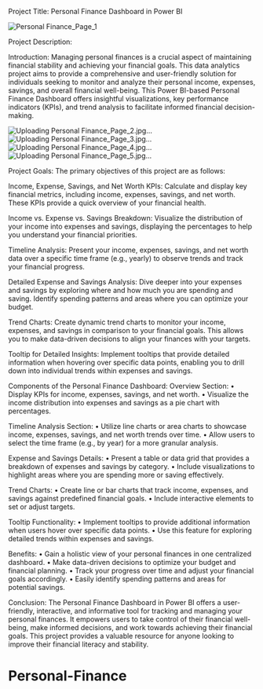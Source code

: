 Project Title: Personal Finance Dashboard in Power BI

![Personal Finance_Page_1](https://github.com/ahammad52003/Personal-Finance/assets/12514471/73c86758-ed7e-42eb-815c-b798c506d2ae)


Project Description:

Introduction:
Managing personal finances is a crucial aspect of maintaining financial stability and achieving your financial goals. This data analytics project aims to provide a comprehensive and user-friendly solution for individuals seeking to monitor and analyze their personal income, expenses, savings, and overall financial well-being. This Power BI-based Personal Finance Dashboard offers insightful visualizations, key performance indicators (KPIs), and trend analysis to facilitate informed financial decision-making.

![Uploading Personal Finance_Page_2.jpg…]()
![Uploading Personal Finance_Page_3.jpg…]()
![Uploading Personal Finance_Page_4.jpg…]()
![Uploading Personal Finance_Page_5.jpg…]()


Project Goals:
The primary objectives of this project are as follows:

Income, Expense, Savings, and Net Worth KPIs: Calculate and display key financial metrics, including income, expenses, savings, and net worth. These KPIs provide a quick overview of your financial health.

Income vs. Expense vs. Savings Breakdown: Visualize the distribution of your income into expenses and savings, displaying the percentages to help you understand your financial priorities.

Timeline Analysis: Present your income, expenses, savings, and net worth data over a specific time frame (e.g., yearly) to observe trends and track your financial progress.

Detailed Expense and Savings Analysis: Dive deeper into your expenses and savings by exploring where and how much you are spending and saving. Identify spending patterns and areas where you can optimize your budget.

Trend Charts: Create dynamic trend charts to monitor your income, expenses, and savings in comparison to your financial goals. This allows you to make data-driven decisions to align your finances with your targets.

Tooltip for Detailed Insights: Implement tooltips that provide detailed information when hovering over specific data points, enabling you to drill down into individual trends within expenses and savings.

Components of the Personal Finance Dashboard:
Overview Section:
•	Display KPIs for income, expenses, savings, and net worth.
•	Visualize the income distribution into expenses and savings as a pie chart with percentages.

Timeline Analysis Section: 
•	Utilize line charts or area charts to showcase income, expenses, savings, and net worth trends over time.
•	Allow users to select the time frame (e.g., by year) for a more granular analysis.

Expense and Savings Details:
•	Present a table or data grid that provides a breakdown of expenses and savings by category.
•	Include visualizations to highlight areas where you are spending more or saving effectively.

Trend Charts:
•	Create line or bar charts that track income, expenses, and savings against predefined financial goals.
•	Include interactive elements to set or adjust targets.

Tooltip Functionality:
•	Implement tooltips to provide additional information when users hover over specific data points.
•	Use this feature for exploring detailed trends within expenses and savings.

Benefits:
•	Gain a holistic view of your personal finances in one centralized dashboard.
•	Make data-driven decisions to optimize your budget and financial planning.
•	Track your progress over time and adjust your financial goals accordingly.
•	Easily identify spending patterns and areas for potential savings.

Conclusion: The Personal Finance Dashboard in Power BI offers a user-friendly, interactive, and informative tool for tracking and managing your personal finances. It empowers users to take control of their financial well-being, make informed decisions, and work towards achieving their financial goals. This project provides a valuable resource for anyone looking to improve their financial literacy and stability.
# Personal-Finance
